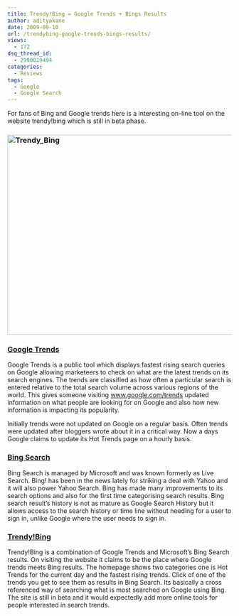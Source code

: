 ```yaml
---
title: Trendy!Bing = Google Trends + Bings Results
author: adityakane
date: 2009-09-10
url: /trendybing-google-trends-bings-results/
views:
  - 172
dsq_thread_id:
  - 2990029494
categories:
  - Reviews
tags:
  - Google
  - Google Search
---
```

For fans of Bing and Google trends here is a interesting on-line tool on the website trendy!bing which is still in beta phase.

### <img class="size-full wp-image-13995 alignnone" src="http://cdn.devilsworkshop.org/files/2009/09/Trendy_Bing.png" alt="Trendy_Bing" width="720" height="450" />

### <a href="http://www.google.com/trends" onclick="_gaq.push(['_trackEvent', 'outbound-article', 'http://www.google.com/trends', 'Google Trends']);" >Google Trends</a>

Google Trends is a public tool which displays fastest rising search queries on Google allowing marketeers to check on what are the latest trends on its search engines. The trends are classified as how often a particular search is entered relative to the total search volume across various regions of the world. This gives someone visiting <a href="http://www.google.com/trends" onclick="_gaq.push(['_trackEvent', 'outbound-article', 'http://www.google.com/trends', 'www.google.com/trends']);" >www.google.com/trends</a> updated information on what people are looking for on Google and also how new information is impacting its popularity.

Initially trends were not updated on Google on a regular basis. Often trends were updated after bloggers wrote about it in a critical way. Now a days Google claims to update its Hot Trends page on a hourly basis.

### <a href="http://www.bing.com" onclick="_gaq.push(['_trackEvent', 'outbound-article', 'http://www.bing.com', 'Bing Search']);" >Bing Search</a>

Bing Search is managed by Microsoft and was known formerly as Live Search. Bing! has been in the news lately for striking a deal with Yahoo and it will also power Yahoo Search. Bing has made many improvements to its search options and also for the first time categorising search results. Bing search result&#8217;s history is not as mature as Google Search History but it allows access to the search history or time line without needing for a user to sign in, unlike Google where the user needs to sign in.

### <a href="http://www.trendybing.com" onclick="_gaq.push(['_trackEvent', 'outbound-article', 'http://www.trendybing.com', 'Trendy!Bing']);" >Trendy!Bing</a>

Trendy!Bing is a combination of Google Trends and Microsoft&#8217;s Bing Search results. On visiting the website it claims to be the place where Google trends meets Bing results. The homepage shows two categories one is Hot Trends for the current day and the fastest rising trends. Click of one of the trends you get to see them as results in Bing Search. Its basically a cross referenced way of searching what is most searched on Google using Bing. The site is still in beta and it would expectedly add more online tools for people interested in search trends.
